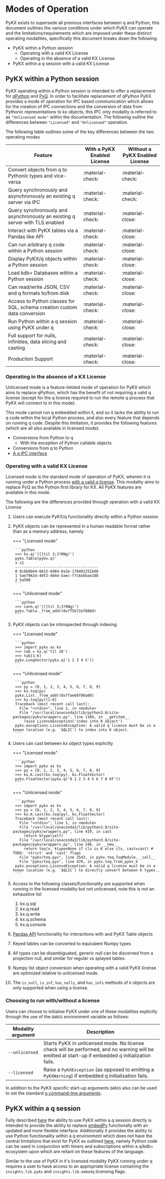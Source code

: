 # Modes of Operation

PyKX exists to supersede all previous interfaces between q and Python, this document outlines the various conditions under which PyKX can operate and the limitations/requirements which are imposed under these distinct operating modalities, specifically this document breaks down the following:

- PyKX within a Python session
  - Operating with a valid KX License
  - Operating in the absence of a valid KX License
- PyKX within a q session with a valid KX License

## PyKX within a Python session

PyKX operating within a Python session is intended to offer a replacement for [qPython](https://github.com/exxeleron/qPython) and [PyQ](https://github.com/kxsystems/pyq). In order to facilitate replacement of qPython PyKX provides a mode of operation for IPC based communication which allows for the creation of IPC connections and the conversion of data from Pythonic representations to kx objects, this IPC only modality is referred to as `"Unlicensed mode"` within the documentation. The following outline the differences between `"Licensed"` and `"Unlicensed"` operation.

The following table outlines some of the key differences between the two operating modes

| Feature                                                                      | With a PyKX Enabled License | Without a PyKX Enabled License |
|------------------------------------------------------------------------------|-----------------------------|--------------------------------|
| Convert objects from q to Pythonic types and vice-versa                      | :material-check:            | :material-check:               |
| Query synchronously and asynchronously an existing q server via IPC          | :material-check:            | :material-check:               |
| Query synchronously and asynchronously an existing q server with TLS enabled | :material-check:            | :material-close:               |
| Interact with PyKX tables via a Pandas like API                              | :material-check:            | :material-close:               |
| Can run arbitrary q code within a Python session                             | :material-check:            | :material-close:               |
| Display PyKX/q objects within a Python session                               | :material-check:            | :material-close:               |
| Load kdb+ Databases within a Python session                                  | :material-check:            | :material-close:               |
| Can read/write JSON, CSV and q formats to/from disk                          | :material-check:            | :material-close:               |
| Access to Python classes for SQL, schema creation custom data conversion     | :material-check:            | :material-close:               |
| Run Python within a q session using PyKX under q                             | :material-check:            | :material-close:               |
| Full support for nulls, infinities, data slicing and casting                 | :material-check:            | :material-close:               |
| Production Support                                                           | :material-check:            | :material-close:               |

### Operating in the absence of a KX License

Unlicensed mode is a feature-limited mode of operation for PyKX which aims to replace qPython, which has the benefit of not requiring a valid q license (except for the q license required to run the remote q process that PyKX will connect to in this mode).

This mode cannot run q embedded within it, and so it lacks the ability to run q code within the local Python process, and also every feature that depends on running q code. Despite this limitation, it provides the following features (which are all also available in licensed mode):

- Conversions from Python to q
  - With the exception of Python callable objects
- Conversions from q to Python
- [A q IPC interface](../../api/ipc.md)

### Operating with a valid KX License

Licensed mode is the standard mode of operation of PyKX, wherein it is running under a Python process [with a valid q license](../../getting-started/installing.md#licensing-code-execution-for-pykx). This modality aims to replace PyQ as the Python first library for KX. All PyKX features are available in this mode.

The following are the differences provided through operation with a valid KX License

1. Users can execute PyKX/q functionality directly within a Python session
2. PyKX objects can be represented in a human readable format rather than as a memory address, namely

	=== "Licensed mode"
	
		```python
		>>> kx.q('([]til 3;3?0Ng)')
		pykx.Table(pykx.q('
		x x1                                  
		--------------------------------------
		0 8c6b8b64-6815-6084-0a3e-178401251b68
		1 5ae7962d-49f2-404d-5aec-f7c8abbae288
		2 5a580
		```

	=== "Unlicensed mode"

		```python
		>>> conn.q('([]til 3;3?0Ng)')
		pykx.Table._from_addr(0x7f5b72ef8860)
		```

3. PyKX objects can be introspected through indexing

	=== "Licensed mode"

		```python
		>>> import pykx as kx
		>>> tab = kx.q('til 10')
		>>> tab[1:6]
		pykx.LongVector(pykx.q('1 2 3 4 5'))
		```

	=== "Unlicensed mode"

		```python
		>>> py = [0, 1, 2, 3, 4, 5, 6, 7, 8, 9]
		>>> kx.toq(py)
		pykx.List._from_addr(0x7fae68f00a00)
		>>> kx.toq(py)[1:6]
		Traceback (most recent call last):
		  File "<stdin>", line 1, in <module>
		  File "/usr/local/anaconda3/lib/python3.8/site-packages/pykx/wrappers.py", line 1166, in __getitem__
		    raise LicenseException('index into K object')
		pykx.exceptions.LicenseException: A valid q license must be in a known location (e.g. `$QLIC`) to index into K object.
		```

4. Users can cast between kx object types explicitly

	=== "Licensed mode"

		```python
		>>> import pykx as kx
		>>> py = [0, 1, 2, 3, 4, 5, 6, 7, 8, 9]
		>>> kx.K.cast(kx.toq(py), kx.FloatVector)
		pykx.FloatVector(pykx.q('0 1 2 3 4 5 6 7 8 9f'))
		```

	=== "Unlicensed mode"

		```python
		>>> import pykx as kx
		>>> py = [0, 1, 2, 3, 4, 5, 6, 7, 8, 9]
		>>> kx.K.cast(kx.toq(py), kx.FloatVector)
		Traceback (most recent call last):
		  File "<stdin>", line 1, in <module>
		  File "/usr/local/anaconda3/lib/python3.8/site-packages/pykx/wrappers.py", line 419, in cast
		    return ktype(self)
		  File "/usr/local/anaconda3/lib/python3.8/site-packages/pykx/wrappers.py", line 246, in __new__
		    return toq(x, ktype=None if cls is K else cls, cast=cast) # TODO: 'strict' and 'cast' flags
		  File "pykx/toq.pyx", line 2543, in pykx.toq.ToqModule.__call__
		  File "pykx/toq.pyx", line 470, in pykx.toq.from_pykx_k
		pykx.exceptions.LicenseException: A valid q license must be in a known location (e.g. `$QLIC`) to directly convert between K types..
		```

5. Access to the following classes/functionality are supported when running in the licensed modality but not unlicensed, note this is not an exhaustive list
	1. kx.q.sql
	2. kx.q.read
	3. kx.q.write
	4. kx.q.schema
	5. kx.q.console
6. [Pandas API](Pandas_API.ipynb) functionality for interactions with and PyKX Table objects
6. Keyed tables can be converted to equivalent Numpy types
7. All types can be disambiguated, generic null can be discerned from a projection null, and similar for regular vs splayed tables.
8. Numpy list object conversion when operating with a valid PyKX license are optimized relative to unlicensed mode.
9. The `is_null`, `is_inf`, `has_nulls`, and `has_infs` methods of `K` objects are only supported when using a license.

### Choosing to run with/without a license

Users can choose to initialise PyKX under one of these modalities explicitly through the use of the `QARGS` environment variable as follows:


| Modality argument| Description|
|------------------|----------|
| `--unlicensed`   | Starts PyKX in unlicensed mode. No license check will be performed, and no warning will be emitted at start-up if embedded q initialization fails. |
| `--licensed`     | Raise a `PyKXException` (as opposed to emitting a `PyKXWarning`) if embedded q initialization fails.


In addition to the PyKX specific start-up arguments `QARGS` also can be used to set the standard [q command-line arguments](https://code.kx.com/q/basics/cmdline/).


## PyKX within a q session

Fully described [here](../../pykx-under-q/intro.md) the ability to use PyKX within a q session directly is intended to provide the ability to replace [embedPy](https://github.com/kxsystems/embedpy) functionally with an updated and more flexible interface. Additionally it provides the ability to use Python functionality within a q environment which does not have the central limitations that exist for PyKX as outlined [here](limitations.md), namely Python code can be used in conjunction with timers and subscriptions within a q/kdb+ ecosystem upon which are reliant on these features of the language.

Similar to the use of PyKX in it's licensed modality PyKX running under q requires a user to have access to an appropriate license containing the `insights.lib.pykx` and `insights.lib.embedq` licensing flags.

